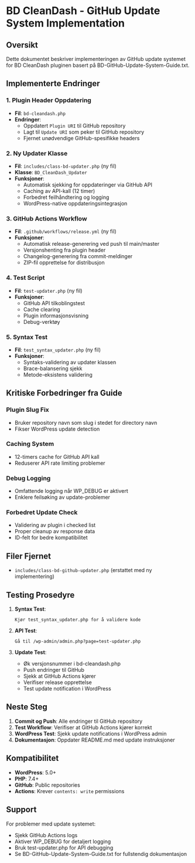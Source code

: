 # BD CleanDash - GitHub Update System Implementation

## Oversikt
Dette dokumentet beskriver implementeringen av GitHub update systemet for BD CleanDash pluginen basert på BD-GitHub-Update-System-Guide.txt.

## Implementerte Endringer

### 1. Plugin Header Oppdatering
- **Fil**: `bd-cleandash.php`
- **Endringer**:
  - Oppdatert `Plugin URI` til GitHub repository
  - Lagt til `Update URI` som peker til GitHub repository
  - Fjernet unødvendige GitHub-spesifikke headers

### 2. Ny Updater Klasse
- **Fil**: `includes/class-bd-updater.php` (ny fil)
- **Klasse**: `BD_CleanDash_Updater`
- **Funksjoner**:
  - Automatisk sjekking for oppdateringer via GitHub API
  - Caching av API-kall (12 timer)
  - Forbedret feilhåndtering og logging
  - WordPress-native oppdateringsintegrasjon

### 3. GitHub Actions Workflow
- **Fil**: `.github/workflows/release.yml` (ny fil)
- **Funksjoner**:
  - Automatisk release-generering ved push til main/master
  - Versjonshenting fra plugin header
  - Changelog-generering fra commit-meldinger
  - ZIP-fil opprettelse for distribusjon

### 4. Test Script
- **Fil**: `test-updater.php` (ny fil)
- **Funksjoner**:
  - GitHub API tilkoblingstest
  - Cache clearing
  - Plugin informasjonsvisning
  - Debug-verktøy

### 5. Syntax Test
- **Fil**: `test_syntax_updater.php` (ny fil)
- **Funksjoner**:
  - Syntaks-validering av updater klassen
  - Brace-balansering sjekk
  - Metode-eksistens validering

## Kritiske Forbedringer fra Guide

### Plugin Slug Fix
- Bruker repository navn som slug i stedet for directory navn
- Fikser WordPress update detection

### Caching System
- 12-timers cache for GitHub API kall
- Reduserer API rate limiting problemer

### Debug Logging
- Omfattende logging når WP_DEBUG er aktivert
- Enklere feilsøking av update-problemer

### Forbedret Update Check
- Validering av plugin i checked list
- Proper cleanup av response data
- ID-felt for bedre kompatibilitet

## Filer Fjernet
- `includes/class-bd-github-updater.php` (erstattet med ny implementering)

## Testing Prosedyre

1. **Syntax Test**:
   ```
   Kjør test_syntax_updater.php for å validere kode
   ```

2. **API Test**:
   ```
   Gå til /wp-admin/admin.php?page=test-updater.php
   ```

3. **Update Test**:
   - Øk versjonsnummer i bd-cleandash.php
   - Push endringer til GitHub
   - Sjekk at GitHub Actions kjører
   - Verifiser release opprettelse
   - Test update notification i WordPress

## Neste Steg

1. **Commit og Push**: Alle endringer til GitHub repository
2. **Test Workflow**: Verifiser at GitHub Actions kjører korrekt
3. **WordPress Test**: Sjekk update notifications i WordPress admin
4. **Dokumentasjon**: Oppdater README.md med update instruksjoner

## Kompatibilitet

- **WordPress**: 5.0+
- **PHP**: 7.4+
- **GitHub**: Public repositories
- **Actions**: Krever `contents: write` permissions

## Support

For problemer med update systemet:
- Sjekk GitHub Actions logs
- Aktiver WP_DEBUG for detaljert logging
- Bruk test-updater.php for API debugging
- Se BD-GitHub-Update-System-Guide.txt for fullstendig dokumentasjon
